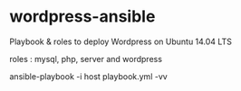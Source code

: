 # wordpress-ansible
Playbook &amp; roles to deploy Wordpress on Ubuntu 14.04 LTS

roles : mysql, php, server and wordpress

ansible-playbook -i host playbook.yml -vv

